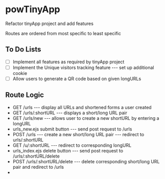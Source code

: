 # powTinyApp
Refactor tinyApp project and add features

Routes are ordered from most specific to least specific

## To Do Lists
- [ ] Implement all features as required by tinyApp project
- [ ] Implement the Unique visitors tracking feature --- set up additional cookie
- [ ] Allow users to generate a QR code based on given longURLs

## Route Logic

- GET /urls --- display all URLs and shortened forms a user created
- GET /urls/:shortURL --- displays a short/long URL pair
- GET /urls/new --- allows user to create a new shortURL by entering a longURL 
- urls_new.ejs submit button --- send post request to /urls
- POST /urls --- create a new short/long URL pair --- redirect to urls/:shortURL
- GET /u/:shortURL --- redirect to corresponding longURL
- urls_index.ejs delete button --- send post request to /urls/:shortURL/delete
- POST /urls/:shortURL/delete --- delete corresponding short/long URL pair and redirect to /urls
- 

